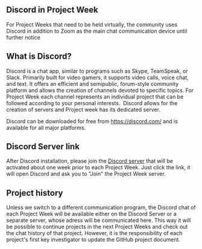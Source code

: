 ## Discord in Project Week 

For Project Weeks that need to be held virtually, the community uses Discord in addition to Zoom as the main chat communication device until further notice  

## What is Discord?

Discord is a chat app, similar to programs such as Skype, TeamSpeak, or Slack. Primarily built for video gamers, it supports video calls, voice chat, and text. It offers an efficient and semipublic, forum-style community platform and allows the creation of channels devoted to specific topics. For Project Week each channel represents an individual project that can be followed according to your personal interests.  Discord allows for the creation of servers and Project week has its dedicated server.     

Discord can be downloaded for free from https://discord.com/ and is available for all major platforms. 

## Discord Server link

After Discord installation, please join the [Discord server](https://discord.gg/d5Q6b5ug8u) that will be activated about one week prior to each Project Week. Just click the link, it will open Discord and ask you to "Join" the Project Week server.  

## Project history

Unless we switch to a different communication program, the Discord chat of each Project Week will be available either on the Discord Server or a separate server, whose adress will be communicated here. This way it will be possible to continue projects in the next Project Weeks and check out the chat history of that project. However, it is the responsibility of each project's first key investigator to update the GitHub project document.
